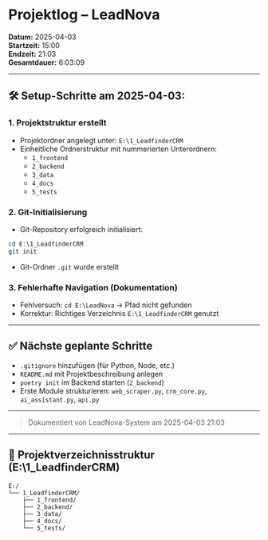 # Projektlog – LeadNova

**Datum:** 2025-04-03  
**Startzeit:** 15:00  
**Endzeit:** 21:03  
**Gesamtdauer:** 6:03:09  

---

## 🛠️ Setup-Schritte am 2025-04-03:

### 1. Projektstruktur erstellt
- Projektordner angelegt unter: `E:\1_LeadfinderCRM`
- Einheitliche Ordnerstruktur mit nummerierten Unterordnern:
  - `1_frontend`
  - `2_backend`
  - `3_data`
  - `4_docs`
  - `5_tests`

### 2. Git-Initialisierung
- Git-Repository erfolgreich initialisiert:
```powershell
cd E:\1_LeadfinderCRM
git init
```
- Git-Ordner `.git` wurde erstellt

### 3. Fehlerhafte Navigation (Dokumentation)
- Fehlversuch: `cd E:\LeadNova` → Pfad nicht gefunden
- Korrektur: Richtiges Verzeichnis `E:\1_LeadfinderCRM` genutzt

---

## ✅ Nächste geplante Schritte
- `.gitignore` hinzufügen (für Python, Node, etc.)
- `README.md` mit Projektbeschreibung anlegen
- `poetry init` im Backend starten (`2_backend`)
- Erste Module strukturieren: `web_scraper.py`, `crm_core.py`, `ai_assistant.py`, `api.py`

---

> Dokumentiert von LeadNova-System am 2025-04-03 21:03

---

## 📁 Projektverzeichnisstruktur (E:\1_LeadfinderCRM)

```
E:/
└── 1_LeadfinderCRM/
    ├── 1_frontend/
    ├── 2_backend/
    ├── 3_data/
    ├── 4_docs/
    └── 5_tests/
```
